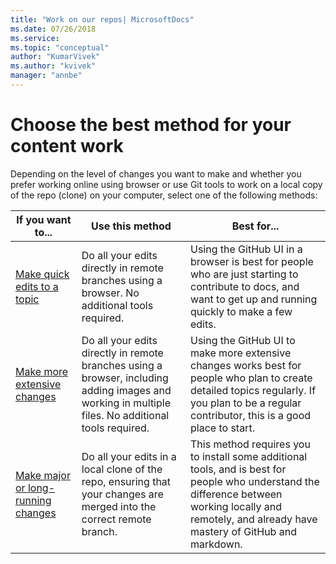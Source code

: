 ```yaml
---
title: "Work on our repos| MicrosoftDocs"
ms.date: 07/26/2018
ms.service: 
ms.topic: "conceptual"
author: "KumarVivek"
ms.author: "kvivek"
manager: "annbe"
---
```


# Choose the best method for your content work

Depending on the level of changes you want to make and whether you prefer working online using browser or use Git tools to work on a local copy of the repo (clone) on your computer, select one of the following methods:

|If you want to...|Use this method|Best for...|
| --- | --- | --- |
|[Make quick edits to a topic](make-quick-edits.md)|Do all your edits directly in remote branches using a browser. No additional tools required. | Using the GitHub UI in a browser is best for people who are just starting to contribute to docs, and want to get up and running quickly to make a few edits. | 
|[Make more extensive changes](make-multiple-changes.md)|Do all your edits directly in remote branches using a browser, including adding images and working in multiple files. No additional tools required. | Using the GitHub UI to make more extensive changes works best for people who plan to create detailed topics regularly. If you plan to be a regular contributor, this is a good place to start.|
|[Make major or long-running changes](make-major-changes.md)|Do all your edits in a local clone of the repo, ensuring that your changes are merged into the correct remote branch. | This method requires you to install some additional tools, and is best for people who understand the difference between working locally and remotely, and already have mastery of GitHub and markdown.|  
